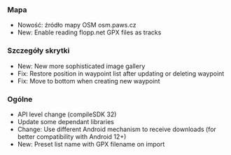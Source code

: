 ### Mapa
- Nowość: źródło mapy OSM osm.paws.cz
- New: Enable reading flopp.net GPX files as tracks

### Szczegóły skrytki
- New: New more sophisticated image gallery
- Fix: Restore position in waypoint list after updating or deleting waypoint
- Fix: Move to bottom when creating new waypoint

### Ogólne
- API level change (compileSDK 32)
- Update some dependant libraries
- Change: Use different Android mechanism to receive downloads (for better compatibility with Android 12+)
- New: Preset list name with GPX filename on import
